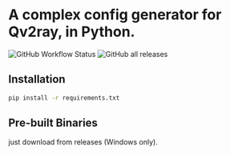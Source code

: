 # A complex config generator for Qv2ray, in Python.

![GitHub Workflow Status](https://img.shields.io/github/workflow/status/cangyin/PQv2ray/pack%20python%20script?logo=GitHub&style=flat-square)
![GitHub all releases](https://img.shields.io/github/downloads/cangyin/PQv2ray/total?style=flat-square)

## Installation
```cmd
pip install -r requirements.txt
```

## Pre-built Binaries
just download from releases (Windows only).
